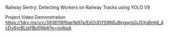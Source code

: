 Railway Sentry: Detecting Workers on Railway Tracks using YOLO V9

Project Video Demonstration
https://1drv.ms/v/c/3936118f9ae1b97a/Ed2UDYS9N5JBngwjsGjJ5XsBnh6_4cDy6yrBLlaYBq5NkA?e=oojbxA
